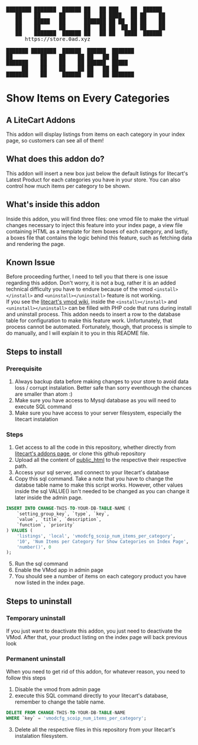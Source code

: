 <pre>

████████ ███████  ██████ ██   ██ ███    ██  ██████  
   ██    ██      ██      ██   ██ ████   ██ ██    ██ 
   ██    █████   ██      ███████ ██ ██  ██ ██    ██ 
   ██    ██      ██      ██   ██ ██  ██ ██ ██    ██ 
   ██    ███████  ██████ ██   ██ ██   ████  ██████  
      https://store.0ad.xyz          
                                                    
███████ ████████  ██████  ██████  ███████           
██         ██    ██    ██ ██   ██ ██                
███████    ██    ██    ██ ██████  █████             
     ██    ██    ██    ██ ██   ██ ██                
███████    ██     ██████  ██   ██ ███████           
</pre>   
                                                    
                                                                                     
# Show Items on Every Categories
## A LiteCart Addons
This addon will display listings from items on each category in your index page, so customers can see all of them!

## What does this addon do?
This addon will insert a new box just below the default listings for litecart's Latest Product for each categories you have in your store. You can also control how much items per category to be shown.

## What's inside this addon
Inside this addon, you will find three files: one vmod file to make the virtual changes necessary to inject this feature into your index page, a view file containing HTML as a template for item boxes of each category, and lastly, a boxes file that contains the logic behind this feature, such as fetching data and rendering the page.

## Known Issue
Before proceeding further, I need to tell you that there is one issue regarding this addon. Don't worry, it is not a bug, rather it is an added technical difficulty you have to endure because of the vmod ``` <install></install> ``` and ``` <uninstall></uninstall> ``` feature is not working. <br>
If you see the [litecart's vmod wiki](https://www.litecart.net/en/wiki/how_to_create_a_vmod), inside the ``` <install></install> ``` and ``` <uninstall></uninstall> ``` can be filled with PHP code that runs during install and uninstall process. This addon needs to insert a row to the database table for configuration to make this feature work. Unfortunately, that process cannot be automated. Fortunately, though, that process is simple to do manually, and I will explain it to you in this README file.

## Steps to install
### Prerequisite
1. Always backup data before making changes to your store to avoid data loss / corrupt instalation. Better safe than sorry eventhough the chances are smaller than atom :)
2. Make sure you have access to Mysql database as you will need to execute SQL command
3. Make sure you have access to your server filesystem, especially the litecart instalation

### Steps
1. Get access to all the code in this repository, whether directly from [litecart's addons page](https://link.0ad.xyz/show-items-categories), or clone this github repository
2. Upload all the content of [public_html](./public_html/) to the respective their respective path.
3. Access your sql server, and connect to your litecart's database
4. Copy this sql command. Take a note that you have to change the databse table name to make this script works. However, other values inside the sql VALUE() isn't needed to be changed as you can change it later inside the admin page.
```sql
INSERT INTO CHANGE-THIS-TO-YOUR-DB-TABLE-NAME (
    `setting_group_key`, `type`, `key`,
    `value`, `title`, `description`,
    `function`, `priority`
) VALUES (
    'listings', 'local', 'vmodcfg_scoip_num_items_per_category',
    '10', 'Num Items per Category for Show Categories on Index Page', 'The number of items to be shown per category',
    'number()', 0
);
```
5. Run the sql command
6. Enable the VMod app in admin page
7. You should see a number of items on each category product you have now listed in the index page.

## Steps to uninstall
### Temporary uninstall
If you just want to deactivate this addon, you just need to deactivate the VMod. After that, your product listing on the index page will back previous look
### Permanent uninstall
When you need to get rid of this addon, for whatever reason, you need to follow this steps
1. Disable the vmod from admin page
2. execute this SQL command directly to your litecart's database, remember to change the table name.
```sql
DELETE FROM CHANGE-THIS-TO-YOUR-DB-TABLE-NAME 
WHERE `key` = 'vmodcfg_scoip_num_items_per_category';
```
3. Delete all the respective files in this repository from your litecart's instalation filesystem.
